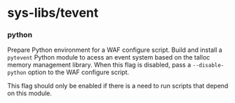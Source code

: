 # sys-libs/tevent

### python
Prepare Python environment for a WAF configure script. Build and install a `pytevent` Python module to acess an event system based on the talloc memory management library. When this flag is disabled, pass a `--disable-python` option to the WAF configure script.

This flag should only be enabled if there is a need to run scripts that depend on this module.

